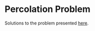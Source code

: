 # Percolation Problem

Solutions to the problem presented [here](http://coursera.cs.princeton.edu/algs4/assignments/percolation.html).
